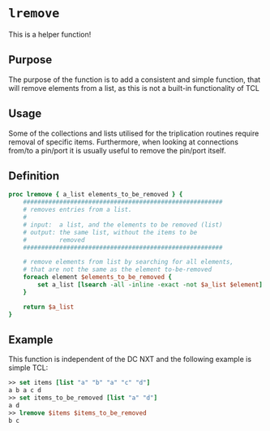 # ```lremove```

This is a helper function!

## Purpose

The purpose of the function is to add a consistent and simple function, that will remove elements from a list, as this is not a built-in functionality of TCL

## Usage

Some of the collections and lists utilised for the triplication routines require removal of specific items. Furthermore, when looking at connections from/to a pin/port it is usually useful to remove the pin/port itself.

## Definition

```tcl
proc lremove { a_list elements_to_be_removed } {
    #######################################################
    # removes entries from a list.
    # 
    # input:  a list, and the elements to be removed (list)
    # output: the same list, without the items to be 
    #         removed
    #######################################################

    # remove elements from list by searching for all elements,
    # that are not the same as the element to-be-removed
    foreach element $elements_to_be_removed {
        set a_list [lsearch -all -inline -exact -not $a_list $element]
    }

    return $a_list
}

```

## Example

This function is independent of the DC NXT and the following example is simple TCL:

```tcl
>> set items [list "a" "b" "a" "c" "d"]
a b a c d
>> set items_to_be_removed [list "a" "d"]
a d
>> lremove $items $items_to_be_removed
b c
```
